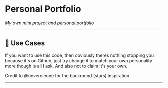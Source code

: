 # **Personal Portfolio**  
*My own mini project and personal portfolio*

---

## 📜 **Use Cases**

If you want to use this code, then obviously theres nothing stopping you because it's on Github, just try change it to match your own personality more though is all I ask. 
And also not to claim it's your own.

Credit to @unveroleone for the backround (stars) inspiration.

---
